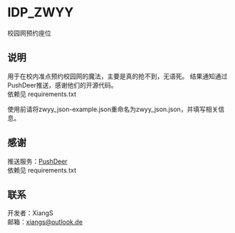 # IDP_ZWYY
校园网预约座位

## 说明
用于在校内准点预约校园网的魔法，主要是真的抢不到，无语死。
结果通知通过PushDeer推送，感谢他们的开源代码。   
依赖见 requirements.txt

使用前请将zwyy_json-example.json重命名为zwyy_json.json，并填写相关信息。


## 感谢
推送服务：[PushDeer](https://github.com/easychen/pushdeer)   
依赖见 requirements.txt

## 联系
开发者：XiangS   
邮箱：xiangs@outlook.de 
